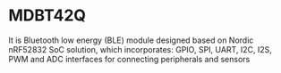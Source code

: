 # MDBT42Q
It is Bluetooth low energy (BLE)  module designed based on Nordic nRF52832 SoC solution, which incorporates: GPIO, SPI, UART, I2C, I2S, PWM and ADC interfaces for connecting peripherals and sensors
